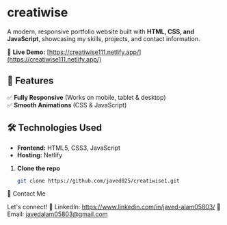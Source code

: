 # creatiwise 
A modern, responsive portfolio website built with **HTML, CSS, and JavaScript**, showcasing my skills, projects, and contact information.


🔗 **Live Demo:** [https://creatiwise111.netlify.app/](https://creatiwise111.netlify.app/)  


## 🌟 **Features**
✅ **Fully Responsive** (Works on mobile, tablet & desktop)  
✅ **Smooth Animations** (CSS & JavaScript)  


## 🛠 **Technologies Used**
- **Frontend:** HTML5, CSS3, JavaScript  
- **Hosting:** Netlify

1. **Clone the repo**  
   ```bash
   git clone https://github.com/javed025/creatiwise1.git


 📩 Contact Me

Let's connect!
🔗 LinkedIn: https://www.linkedin.com/in/javed-alam05803/
📧 Email:  javedalam05803@gmail.com
